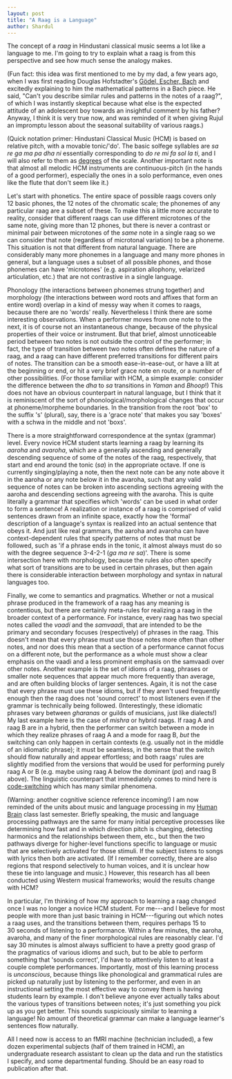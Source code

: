 ```yaml
---
layout: post
title: "A Raag is a Language"
author: Shardul
---
```


The concept of a _raag_ in Hindustani classical music seems a lot like a
language to me. I'm going to try to explain what a raag is from this perspective
and see how much sense the analogy makes.

(Fun fact: this idea was first mentioned to me by my dad, a few years ago, when
I was first reading Douglas Hofstadter's [Gödel, Escher, Bach][1] and excitedly
explaining to him the mathematical patterns in a Bach piece. He said, "Can't you
describe similar rules and patterns in the notes of a raag?", of which I was
instantly skeptical because what else is the expected attitude of an adolescent
boy towards an insightful comment by his father? Anyway, I think it is very true
now, and was reminded of it when giving Rujul an impromptu lesson about the
seasonal suitability of various raags.)

(Quick notation primer: Hindustani Classical Music (HCM) is based on relative
pitch, with a movable tonic/'do'. The basic solfege syllables are _sa re ga ma
pa dha ni_ essentially corresponding to _do re mi fa sol la ti_, and I will also
refer to them as [degrees][2] of the scale. Another important note is that
almost all melodic HCM instruments are continuous-pitch (in the hands of a good
performer), especially the ones in a solo performance, even ones like the flute
that don't seem like it.)

Let's start with phonetics. The entire space of possible raags covers only
12&nbsp;basic phones, the 12&nbsp;notes of the chromatic scale; the phonemes of
any particular raag are a subset of these. To make this a little more accurate
to reality, consider that different raags can use different microtones of the
same note, giving more than 12&nbsp;phones, but there is never a contrast or
minimal pair between microtones of the _same_ note in a single raag so we can
consider that note (regardless of microtonal variation) to be a phoneme. This
situation is not that different from natural language. There are considerably
many more phonemes in a language and many more phones in general, but a language
uses a subset of all possible phones, and those phonemes can have 'microtones'
(e.g. aspiration allophony, velarized articulation, etc.) that are not
contrastive in a single language.

Phonology (the interactions between phonemes strung together) and morphology
(the interactions between word roots and affixes that form an entire word)
overlap in a kind of messy way when it comes to raags, because there are no
'words' really. Nevertheless I think there are some interesting observations.
When a performer moves from one note to the next, it is of course not an
instantaneous change, because of the physical properties of their voice or
instrument. But that brief, almost unnoticeable period between two notes is not
outside the control of the performer; in fact, the type of transition between
two notes often defines the nature of a raag, and a raag can have different
preferred transitions for different pairs of notes. The transition can be a
smooth ease-in-ease-out, or have a lilt at the beginning or end, or hit a very
brief grace note en route, or a number of other possibilities. (For those
familiar with HCM, a simple example: consider the difference between the
_dha_ to _sa_ transitions in _Yaman_ and _Bhoop_!) This does not have an
obvious counterpart in natural language, but I think that it is reminiscent of
the sort of phonological/morphological changes that occur at phoneme/morpheme
boundaries. In the transition from the root 'box' to the suffix 's' (plural),
say, there is a 'grace note' that makes you say 'boxes' with a schwa in the
middle and not 'boxs'.

There is a more straightforward correspondence at the syntax (grammar) level.
Every novice HCM student starts learning a raag by learning its _aaroha_ and
_avaroha_, which are a generally ascending and generally descending sequence of
some of the notes of the raag, respectively, that start and end around the tonic
(_sa_) in the appropriate octave. If one is currently singing/playing a note,
then the next note can be any note above it in the aaroha or any note below it
in the avaroha, such that any valid sequence of notes can be broken into
ascending sections agreeing with the aaroha and descending sections agreeing
with the avaroha. This is quite literally a grammar that specifies which 'words'
can be used in what order to form a sentence! A realization or instance of a
raag is comprised of valid sentences drawn from an infinite space, exactly how
the 'formal' description of a language's syntax is realized into an actual
sentence that obeys it. And just like real grammars, the aaroha and avaroha can
have context-dependent rules that specify patterns of notes that must be
followed, such as 'if a phrase ends in the tonic, it almost always must do so
with the degree sequence 3-4-2-1 (_ga ma re sa_)'. There is some intersection
here with morphology, because the rules also often specify what sort of
transitions are to be used in certain phrases, but then again there is
considerable interaction between morphology and syntax in natural languages too.

Finally, we come to semantics and pragmatics. Whether or not a musical phrase
produced in the framework of a raag has any meaning is contentious, but there
are certainly meta-rules for realizing a raag in the broader context of a
performance. For instance, every raag has two special notes called the _vaadi_
and the _samvaadi_, that are intended to be the primary and secondary focuses
(respectively) of phrases in the raag. This doesn't mean that every phrase must
use those notes more often than other notes, and nor does this mean that a
section of a performance cannot focus on a different note, but the performance
as a whole must show a clear emphasis on the vaadi and a less prominent emphasis
on the samvaadi over other notes. Another example is the set of idioms of a
raag, phrases or smaller note sequences that appear much more frequently than
average, and are often building blocks of larger sentences. Again, it is not the
case that every phrase must use these idioms, but if they aren't used frequently
enough then the raag does not 'sound correct' to most listeners even if the
grammar is technically being followed. (Interestingly, these idiomatic phrases
vary between _gharanas_ or guilds of musicians, just like dialects!) My last
example here is the case of _mishra_ or hybrid raags. If raag&nbsp;A and
raag&nbsp;B are in a hybrid, then the performer can switch between a mode in
which they realize phrases of raag A and a mode for raag B, _but_ the switching
can only happen in certain contexts (e.g. usually not in the middle of an
idiomatic phrase); it must be seamless, in the sense that the switch should flow
naturally and appear effortless; and both raags' rules are slightly modified
from the versions that would be used for performing purely raag&nbsp;A or B
(e.g. maybe using raag&nbsp;A below the dominant (_pa_) and raag&nbsp;B above).
The linguistic counterpart that immediately comes to mind here is
[code-switching][3] which has many similar phenomena.

(Warning: another cognitive science reference incoming!) I am now reminded of
the units about music and language processing in my [Human Brain][4] class last
semester. Briefly speaking, the music and language processing pathways are the
same for many initial perceptive processes like determining how fast and in
which direction pitch is changing, detecting harmonics and the relationships
between them, etc., but then the two pathways diverge for higher-level functions
specific to language or music that are selectively activated for those stimuli.
If the subject listens to songs with lyrics then both are activated. (If I
remember correctly, there are also regions that respond selectively to human
voices, and it is unclear how these tie into language and music.) However, this
research has all been conducted using Western musical frameworks; would the
results change with HCM?

In particular, I'm thinking of how my approach to learning a raag changed once I
was no longer a novice HCM student. For me---and I believe for most people with
more than just basic training in HCM---figuring out which notes a raag uses, and
the transitions between them, requires perhaps 15 to 30&nbsp;seconds of
listening to a performance. Within a few minutes, the aaroha, avaroha, and many
of the finer morphological rules are reasonably clear. I'd say 30&nbsp;minutes
is almost always sufficient to have a pretty good grasp of the pragmatics of
various idioms and such, but to be able to perform something that 'sounds
correct', I'd have to attentively listen to at least a couple complete
performances. Importantly, most of this learning process is _unconscious_,
because things like phonological and grammatical rules are picked up naturally
just by listening to the performer, and even in an instructional setting the
most effective way to convey them is having students learn by example. I don't
believe anyone ever actually talks about the various types of transitions
between notes; it's just something you pick up as you get better. This sounds
suspiciously similar to learning a language! No amount of theoretical grammar
can make a language learner's sentences flow naturally.

All I need now is access to an fMRI machine (technician included), a few dozen
experimental subjects (half of them trained in HCM), an undergraduate research
assistant to clean up the data and run the statistics I specify, and some
departmental funding. Should be an easy road to publication after that.



  [1]: https://en.wikipedia.org/wiki/G%C3%B6del%2C_Escher%2C_Bach
  [2]: https://en.wikipedia.org/wiki/Degree_%28music%29
  [3]: https://en.wikipedia.org/wiki/Code-switching
  [4]: http://student.mit.edu/catalog/m9a.html#9.13
